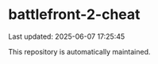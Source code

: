 # battlefront-2-cheat

Last updated: 2025-06-07 17:25:45

This repository is automatically maintained.
